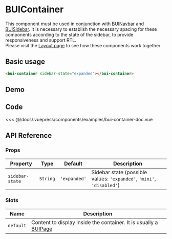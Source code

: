 # BUIContainer

This component must be used in conjunction with [BUINavbar](/components/bui-navbar.html) and [BUISidebar](/components/bui-sidebar.html). 
It is necessary to establish the necessary spacing for these components according to the state of the sidebar, to provide responsiveness and support RTL.
<br>
Please visit the [Layout page](/layout.html) to see how these components work together

## Basic usage
```html
<bui-container sidebar-state="expanded"></bui-container>
```

## Demo
<Demo componentName="examples-bui-container-doc" />

## Code
<SourceCode>
<<< @/docs/.vuepress/components/examples/bui-container-doc.vue
</SourceCode>

## API Reference

### Props
| Property | Type | Default | Description |
| -------- | ---- | ------- | ----------- |
| `sidebar-state` | `String` | `'expanded'` | Sidebar state (possible values: `'expanded'`, `'mini'`, `'disabled'`) |

### Slots
| Name | Description |
| -------- | ---- |
| `default` | Content to display inside the container. It is usually a [BUIPage](/components/bui-page.html) |